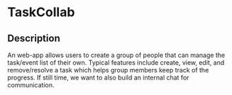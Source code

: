 # TaskCollab

## Description
An web-app allows users to create a group of people that can manage the task/event list of their own. Typical features include create, view, edit, and remove/resolve a task which helps group members keep track of the progress. If still time, we want to also build an internal chat for communication.
